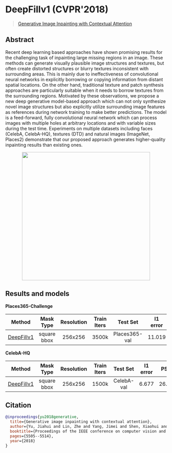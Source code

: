 # DeepFillv1 (CVPR'2018)

> [Generative Image Inpainting with Contextual Attention](https://arxiv.org/abs/1801.07892)

<!-- [ALGORITHM] -->

## Abstract

<!-- [ABSTRACT] -->

Recent deep learning based approaches have shown promising results for the challenging task of inpainting large missing regions in an image. These methods can generate visually plausible image structures and textures, but often create distorted structures or blurry textures inconsistent with surrounding areas. This is mainly due to ineffectiveness of convolutional neural networks in explicitly borrowing or copying information from distant spatial locations. On the other hand, traditional texture and patch synthesis approaches are particularly suitable when it needs to borrow textures from the surrounding regions. Motivated by these observations, we propose a new deep generative model-based approach which can not only synthesize novel image structures but also explicitly utilize surrounding image features as references during network training to make better predictions. The model is a feed-forward, fully convolutional neural network which can process images with multiple holes at arbitrary locations and with variable sizes during the test time. Experiments on multiple datasets including faces (CelebA, CelebA-HQ), textures (DTD) and natural images (ImageNet, Places2) demonstrate that our proposed approach generates higher-quality inpainting results than existing ones.

<!-- [IMAGE] -->

<div align=center >
 <img src="https://user-images.githubusercontent.com/12726765/144174665-9675931f-e448-4475-a659-99b65e7d4a64.png" width="400"/>
</div >

## Results and models

**Places365-Challenge**

|                             Method                              |  Mask Type  | Resolution | Train Iters |   Test Set    | l1 error |  PSNR  | SSIM  | GPU Info |                             Download                              |
| :-------------------------------------------------------------: | :---------: | :--------: | :---------: | :-----------: | :------: | :----: | :---: | :------: | :---------------------------------------------------------------: |
| [DeepFillv1](/configs/deepfillv1/deepfillv1_8xb2_places-256x256.py) | square bbox |  256x256   |    3500k    | Places365-val |  11.019  | 23.429 | 0.862 |    8     | [model](https://download.openmmlab.com/mmediting/inpainting/deepfillv1/deepfillv1_256x256_8x2_places_20200619-c00a0e21.pth) \| [log](https://download.openmmlab.com/mmediting/inpainting/deepfillv1/deepfillv1_256x256_8x2_places_20200619-c00a0e21.log.json) |

**CelebA-HQ**

|                              Method                              |  Mask Type  | Resolution | Train Iters |  Test Set  | l1 error |  PSNR  | SSIM  | GPU Info |                              Download                               |
| :--------------------------------------------------------------: | :---------: | :--------: | :---------: | :--------: | :------: | :----: | :---: | :------: | :-----------------------------------------------------------------: |
| [DeepFillv1](/configs/deepfillv1/deepfillv1_4xb4_celeba-256x256.py) | square bbox |  256x256   |    1500k    | CelebA-val |  6.677   | 26.878 | 0.911 |    4     | [model](https://download.openmmlab.com/mmediting/inpainting/deepfillv1/deepfillv1_256x256_4x4_celeba_20200619-dd51a855.pth) \| [log](https://download.openmmlab.com/mmediting/inpainting/deepfillv1/deepfillv1_256x256_4x4_celeba_20200619-dd51a855.log.json) |

## Citation

```bibtex
@inproceedings{yu2018generative,
  title={Generative image inpainting with contextual attention},
  author={Yu, Jiahui and Lin, Zhe and Yang, Jimei and Shen, Xiaohui and Lu, Xin and Huang, Thomas S},
  booktitle={Proceedings of the IEEE conference on computer vision and pattern recognition},
  pages={5505--5514},
  year={2018}
}
```
